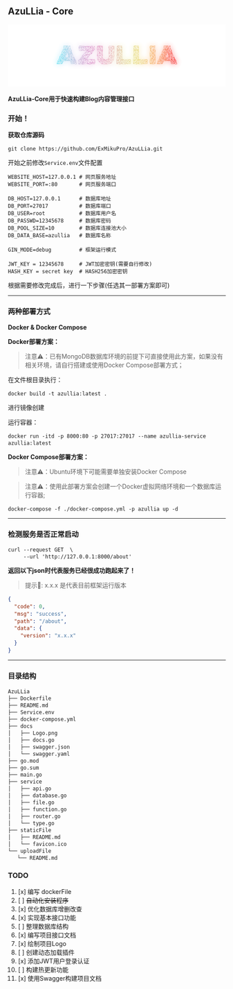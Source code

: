 ## AzuLLia - Core

![](./docs/Logo.png)

**AzuLLia-Core用于快速构建Blog内容管理接口**

### 开始！

**获取仓库源码**

```shell
git clone https://github.com/ExMikuPro/AzuLLia.git
```


开始之前修改```Service.env```文件配置

```
WEBSITE_HOST=127.0.0.1 # 网页服务地址
WEBSITE_PORT=:80       # 网页服务端口

DB_HOST=127.0.0.1      # 数据库地址
DB_PORT=27017          # 数据库端口
DB_USER=root           # 数据库用户名
DB_PASSWD=12345678     # 数据库密码
DB_POOL_SIZE=10        # 数据库连接池大小
DB_DATA_BASE=azullia   # 数据库名称

GIN_MODE=debug         # 框架运行模式

JWT_KEY = 12345678     # JWT加密密钥(需要自行修改)
HASH_KEY = secret key  # HASH256加密密钥
```

根据需要修改完成后，进行一下步骤(任选其一部署方案即可)

---

### 两种部署方式

**Docker & Docker Compose**

**Docker部署方案：**

> 注意⚠️：已有MongoDB数据库环境的前提下可直接使用此方案，如果没有相关环境，请自行搭建或使用Docker Compose部署方式；

在文件根目录执行：

```shell
docker build -t azullia:latest .
```

进行镜像创建

运行容器：

```shell
docker run -itd -p 8000:80 -p 27017:27017 --name azullia-service azullia:latest
```

**Docker Compose部署方案：**

> 注意⚠️：Ubuntu环境下可能需要单独安装Docker Compose

> 注意⚠️：使用此部署方案会创建一个Docker虚拟网络环境和一个数据库运行容器;

```shell
docker-compose -f ./docker-compose.yml -p azullia up -d
```

---

### 检测服务是否正常启动

```shell
curl --request GET  \
     --url 'http://127.0.0.1:8000/about'
```

**返回以下json时代表服务已经很成功跑起来了！**

> 提示🔔: x.x.x 是代表目前框架运行版本

```json
{
  "code": 0,
  "msg": "success",
  "path": "/about",
  "data": {
    "version": "x.x.x"
  }
}
```

---

### 目录结构

 ```
AzuLLia
├── Dockerfile
├── README.md
├── Service.env
├── docker-compose.yml
├── docs
│   ├── Logo.png
│   ├── docs.go
│   ├── swagger.json
│   └── swagger.yaml
├── go.mod
├── go.sum
├── main.go
├── service
│   ├── api.go
│   ├── database.go
│   ├── file.go
│   ├── function.go
│   ├── router.go
│   └── type.go
├── staticFile
│   ├── README.md
│   └── favicon.ico
└── uploadFile
    └── README.md

 ```

### TODO

1. [x] 编写 dockerFile
2. [ ] ~~自动化安装程序~~
3. [x] 优化数据库增删改查
4. [x] 实现基本接口功能
5. [ ] 整理数据库结构
6. [x] 编写项目接口文档
7. [x] 绘制项目Logo
8. [ ] 创建动态加载插件
9. [x] 添加JWT用户登录认证
10. [ ] 构建热更新功能
11. [x] 使用Swagger构建项目文档